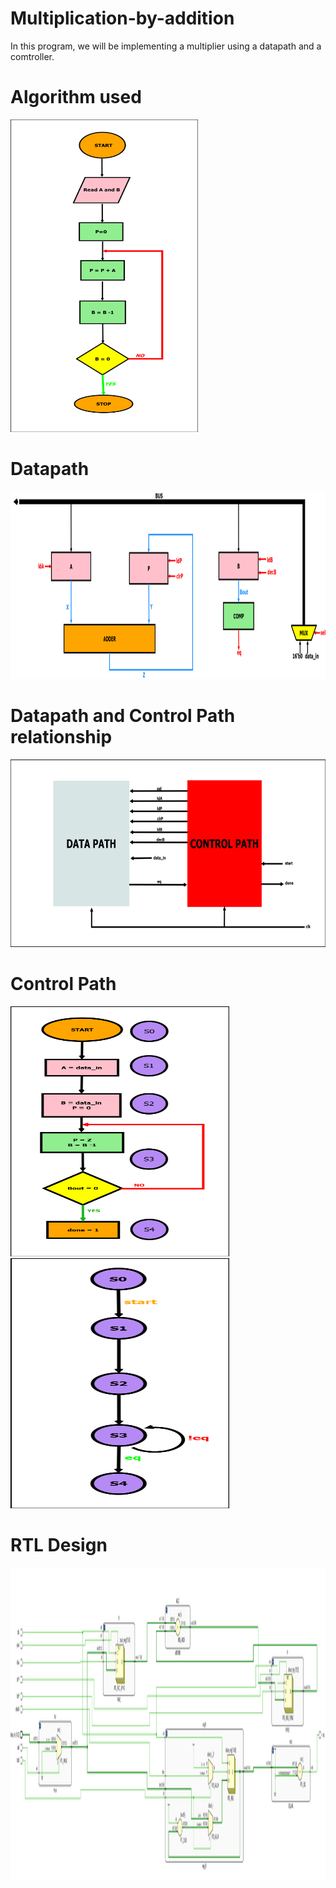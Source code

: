 # Multiplication-by-addition
In this program, we will be implementing a multiplier using a datapath and a comtroller.
# Algorithm used
<img src="Images/algo.png" alt="Alt Text" width="300" height="500">

# Datapath 
<img src="Images/datapath.png" alt="Alt Text" width="800" height="300">

# Datapath and Control Path relationship
<img src="Images/DP_CP_relationship.png" alt="Alt Text" width="800" height="300">

# Control Path
<img src="Images/Control Path.png" alt="Alt Text" width="350" height="400"> <img src="Images/Contol Path simplified.png" alt="Alt Text" width="350" height="400">

# RTL Design
<img src="Images/RTL Design.png" alt="Alt Text" width="1200" height="500">
